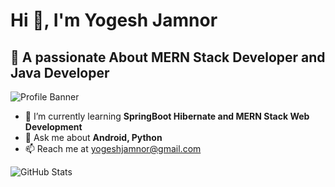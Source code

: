 # Hi 👋, I'm Yogesh Jamnor

## 🚀 A passionate About MERN Stack Developer and Java Developer

![Profile Banner](https://your-image-link.png)  

- 🌱 I’m currently learning **SpringBoot Hibernate and  MERN Stack Web Development**  
- 💬 Ask me about **Android, Python**  
- 📫 Reach me at [yogeshjamnor@gmail.com](mailto:yogeshjamnor@gmail.com)  

![GitHub Stats](https://github-readme-stats.vercel.app/api?username=yogeshjamnor&show_icons=true&theme=dark)
